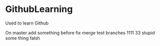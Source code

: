 # GithubLearning
Used to learn Github

On master add something before fix merge
test branches
1111
33 stupid
some thing falsh
